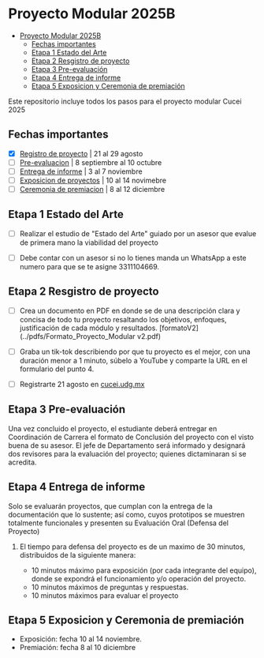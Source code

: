 # Proyecto Modular 2025B

<!--toc:start-->

- [Proyecto Modular 2025B](#proyecto-modular-2025b)
  - [Fechas importantes](#fechas-importantes)
  - [Etapa 1 Estado del Arte](#etapa-1-estado-del-arte)
  - [Etapa 2 Resgistro de proyecto](#etapa-2-resgistro-de-proyecto)
  - [Etapa 3 Pre-evaluación](#etapa-3-pre-evaluación)
  - [Etapa 4 Entrega de informe](#etapa-4-entrega-de-informe)
  - [Etapa 5 Exposicion y Ceremonia de premiación](#etapa-5-exposicion-y-ceremonia-de-premiación)
  <!--toc:end-->

Este repositorio incluye todos los pasos para el proyecto modular Cucei 2025

## Fechas importantes

- [x] [Registro de proyecto](#etapa-2-resgistro-de-proyecto) | 21 al 29 agosto
- [ ] [Pre-evaluacion](#etapa-3-pre-evaluación) | 8 septiembre al 10 octubre
- [ ] [Entrega de informe](#etapa-4-entrega-de-informe) | 3 al 7 noviembre
- [ ] [Exposicion de proyectos](#etapa-5-exposicion-y-ceremonia-de-premiación)
      | 10 al 14 novimebre
- [ ] [Ceremonia de premiacion](#etapa-5-exposicion-y-ceremonia-de-premiación)
      | 8 al 12 diciembre

## Etapa 1 Estado del Arte

- [ ] Realizar el estudio de "Estado del Arte" guiado por un asesor que evalue
      de primera mano la viabilidad del proyecto

- [ ] Debe contar con un asesor si no lo tienes manda un WhatsApp a este numero
      para que se te asigne 3311104669.

## Etapa 2 Resgistro de proyecto

- [ ] Crea un documento en PDF en donde se de una descripción clara y concisa
      de todo tu proyecto resaltando los objetivos, enfoques, justificación de
      cada módulo y resultados. [formatoV2](../pdfs/Formato_Proyecto_Modular v2.pdf)

- [ ] Graba un tik-tok describiendo por que tu proyecto es el mejor, con una
      duración menor a 1 minuto, súbelo a YouTube y comparte la URL en el
      formulario del punto 4.

- [ ] Registrarte 21 agosto en [cucei.udg.mx](https://www.cucei.udg.mx/carreras/computacion/es/contenido/solicitud-de-registro-de-proyectos-modulares)

## Etapa 3 Pre-evaluación

Una vez concluido el proyecto, el estudiante deberá entregar en Coordinación de
Carrera el formato de Conclusión del proyecto con el visto buena de su asesor.
El jefe de Departamento será informado y designará dos revisores para la
evaluación del proyecto; quienes dictaminaran si se acredita.

## Etapa 4 Entrega de informe

Solo se evaluarán proyectos, que cumplan con la entrega de la documentación que
lo sustente; así como, cuyos prototipos se muestren totalmente funcionales y
presenten su Evaluación Oral (Defensa del Proyecto)

1. El tiempo para defensa del proyecto es de un maximo de 30 minutos, distribuidos
   de la siguiente manera:

   - 10 minutos máximo para exposición (por cada integrante del equipo),
     donde se expondrá el funcionamiento y/o operación del proyecto.
   - 10 minutos máximos de preguntas y respuestas.
   - 10 minutos máximos para evaluar el proyecto

## Etapa 5 Exposicion y Ceremonia de premiación

- Exposición: fecha 10 al 14 noviembre.
- Premiación: fecha 8 al 10 diciembre
